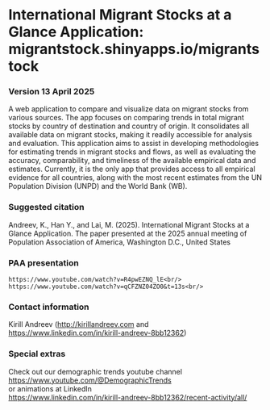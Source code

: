 # International Migrant Stocks at a Glance Application: migrantstock.shinyapps.io/migrantstock
### Version 13 April 2025

A web application to compare and visualize data on migrant stocks from various sources. The app focuses on comparing trends in total migrant stocks by country of destination and country of origin. It consolidates all available data on migrant stocks, making it readily accessible for analysis and evaluation. This application aims to assist in developing methodologies for estimating trends in migrant stocks and flows, as well as evaluating the accuracy, comparability, and timeliness of the available empirical data and estimates. Currently, it is the only app that provides access to all empirical evidence for all countries, along with the most recent estimates from the UN Population Division (UNPD) and the World Bank (WB).

### Suggested citation

Andreev, K., Han Y., and Lai, M. (2025). International Migrant Stocks at a Glance Application. The paper presented at the 2025 annual meeting of Population Association of America, Washington D.C., United States

### PAA presentation<br/>
	https://www.youtube.com/watch?v=R4pwEZNQ_lE<br/>
	https://www.youtube.com/watch?v=qCFZNZ04ZO0&t=13s<br/>
	
### Contact information<br/>
Kirill Andreev (http://kirillandreev.com and https://www.linkedin.com/in/kirill-andreev-8bb12362)<br/>

### Special extras
Check out our demographic trends youtube channel<br/>
	https://www.youtube.com/@DemographicTrends
<br/>or animations at LinkedIn<br/>
	https://www.linkedin.com/in/kirill-andreev-8bb12362/recent-activity/all/

